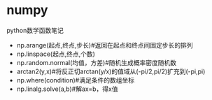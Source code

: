 # numpy
python数学函数笔记

- np.arange(起点,终点,步长)#返回在起点和终点间固定步长的排列
- np.linspace(起点,终点,个数)
- np.random.normal(均值，方差)#随机生成概率密度随机数
- arctan2(y,x)#将反正切arctan(y/x)的值域从(-pi/2,pi/2)扩充到(-pi,pi)
- np.where(condition)#满足条件的数组坐标
- np.linalg.solve(a,b)#解ax=b，得x值
